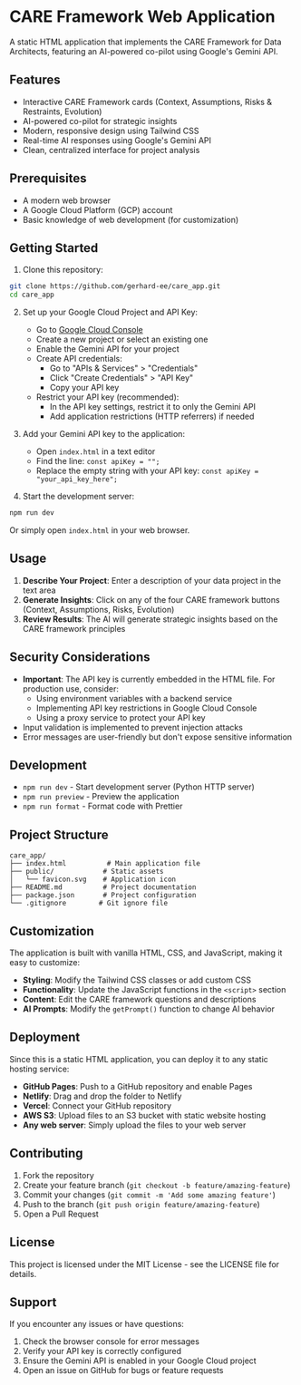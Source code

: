 # CARE Framework Web Application

A static HTML application that implements the CARE Framework for Data Architects, featuring an AI-powered co-pilot using Google's Gemini API.

## Features

- Interactive CARE Framework cards (Context, Assumptions, Risks & Restraints, Evolution)
- AI-powered co-pilot for strategic insights
- Modern, responsive design using Tailwind CSS
- Real-time AI responses using Google's Gemini API
- Clean, centralized interface for project analysis

## Prerequisites

- A modern web browser
- A Google Cloud Platform (GCP) account
- Basic knowledge of web development (for customization)

## Getting Started

1. Clone this repository:
```bash
git clone https://github.com/gerhard-ee/care_app.git
cd care_app
```

2. Set up your Google Cloud Project and API Key:
   - Go to [Google Cloud Console](https://console.cloud.google.com)
   - Create a new project or select an existing one
   - Enable the Gemini API for your project
   - Create API credentials:
     - Go to "APIs & Services" > "Credentials"
     - Click "Create Credentials" > "API Key"
     - Copy your API key
   - Restrict your API key (recommended):
     - In the API key settings, restrict it to only the Gemini API
     - Add application restrictions (HTTP referrers) if needed

3. Add your Gemini API key to the application:
   - Open `index.html` in a text editor
   - Find the line: `const apiKey = "";`
   - Replace the empty string with your API key: `const apiKey = "your_api_key_here";`

4. Start the development server:
```bash
npm run dev
```
   Or simply open `index.html` in your web browser.

## Usage

1. **Describe Your Project**: Enter a description of your data project in the text area
2. **Generate Insights**: Click on any of the four CARE framework buttons (Context, Assumptions, Risks, Evolution)
3. **Review Results**: The AI will generate strategic insights based on the CARE framework principles

## Security Considerations

- **Important**: The API key is currently embedded in the HTML file. For production use, consider:
  - Using environment variables with a backend service
  - Implementing API key restrictions in Google Cloud Console
  - Using a proxy service to protect your API key
- Input validation is implemented to prevent injection attacks
- Error messages are user-friendly but don't expose sensitive information

## Development

- `npm run dev` - Start development server (Python HTTP server)
- `npm run preview` - Preview the application
- `npm run format` - Format code with Prettier

## Project Structure

```
care_app/
├── index.html          # Main application file
├── public/            # Static assets
│   └── favicon.svg    # Application icon
├── README.md          # Project documentation
├── package.json       # Project configuration
└── .gitignore        # Git ignore file
```

## Customization

The application is built with vanilla HTML, CSS, and JavaScript, making it easy to customize:

- **Styling**: Modify the Tailwind CSS classes or add custom CSS
- **Functionality**: Update the JavaScript functions in the `<script>` section
- **Content**: Edit the CARE framework questions and descriptions
- **AI Prompts**: Modify the `getPrompt()` function to change AI behavior

## Deployment

Since this is a static HTML application, you can deploy it to any static hosting service:

- **GitHub Pages**: Push to a GitHub repository and enable Pages
- **Netlify**: Drag and drop the folder to Netlify
- **Vercel**: Connect your GitHub repository
- **AWS S3**: Upload files to an S3 bucket with static website hosting
- **Any web server**: Simply upload the files to your web server

## Contributing

1. Fork the repository
2. Create your feature branch (`git checkout -b feature/amazing-feature`)
3. Commit your changes (`git commit -m 'Add some amazing feature'`)
4. Push to the branch (`git push origin feature/amazing-feature`)
5. Open a Pull Request

## License

This project is licensed under the MIT License - see the LICENSE file for details.

## Support

If you encounter any issues or have questions:
1. Check the browser console for error messages
2. Verify your API key is correctly configured
3. Ensure the Gemini API is enabled in your Google Cloud project
4. Open an issue on GitHub for bugs or feature requests 